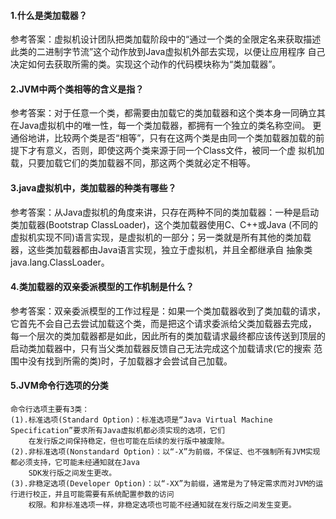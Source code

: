 #### 1.什么是类加载器？
参考答案：虚拟机设计团队把类加载阶段中的“通过一个类的全限定名来获取描述此类的二进制字节流”这个动作放到Java虚拟机外部去实现，以便让应用程序
自己决定如何去获取所需的类。实现这个动作的代码模块称为“类加载器”。

#### 2.JVM中两个类相等的含义是指？
参考答案：对于任意一个类，都需要由加载它的类加载器和这个类本身一同确立其在Java虚拟机中的唯一性，每一个类加载器，都拥有一个独立的类名称空间。
更通俗地讲，比较两个类是否“相等”，只有在这两个类是由同一个类加载器加载的前提下才有意义，否则，即使这两个类来源于同一个Class文件，被同一个虚
拟机加载，只要加载它们的类加载器不同，那这两个类就必定不相等。

#### 3.java虚拟机中，类加载器的种类有哪些？
参考答案：从Java虚拟机的角度来讲，只存在两种不同的类加载器：一种是启动类加载器(Bootstrap ClassLoader)，这个类加载器使用C、C++或Java
(不同的虚拟机实现不同)语言实现，是虚拟机的一部分；另一类就是所有其他的类加载器，这些类加载器都由Java语言实现，独立于虚拟机，并且全都继承自
抽象类java.lang.ClassLoader。

#### 4.类加载器的双亲委派模型的工作机制是什么？
参考答案：双亲委派模型的工作过程是：如果一个类加载器收到了类加载的请求，它首先不会自己去尝试加载这个类，而是把这个请求委派给父类加载器去完成，
每一个层次的类加载器都是如此，因此所有的类加载请求最终都应该传送到顶层的启动类加载器中，只有当父类加载器反馈自己无法完成这个加载请求(它的搜索
范围中没有找到所需的类)时，子加载器才会尝试自己加载。

#### 5.JVM命令行选项的分类
```
命令行选项主要有3类：
(1).标准选项(Standard Option)：标准选项是“Java Virtual Machine Specification”要求所有Java虚拟机都必须实现的选项，它们
    在发行版之间保持稳定，但也可能在后续的发行版中被废除。
(2).非标准选项(Nonstandard Option)：以“-X”为前缀，不保证、也不强制所有JVM实现都必须支持，它可能未经通知就在Java
    SDK发行版之间发生更改。
(3).非稳定选项(Developer Option)：以“-XX”为前缀，通常是为了特定需求而对JVM的运行进行校正，并且可能需要有系统配置参数的访问
    权限。和非标准选项一样，非稳定选项也可能不经通知就在发行版之间发生变更。
```
